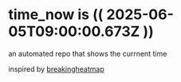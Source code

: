 # time_now is (( 2025-06-05T09:00:00.673Z ))

an automated repo that shows the currnent time

inspired by [breakingheatmap](https://github.com/breakingheatmap/breakingheatmap)